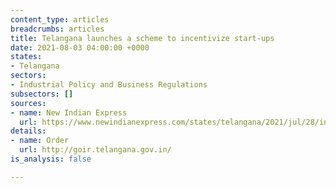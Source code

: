 ```yaml
---
content_type: articles
breadcrumbs: articles
title: Telangana launches a scheme to incentivize start-ups
date: 2021-08-03 04:00:00 +0000
states:
- Telangana
sectors:
- Industrial Policy and Business Regulations
subsectors: []
sources:
- name: New Indian Express
  url: https://www.newindianexpress.com/states/telangana/2021/jul/28/incentive-scheme-launched-for-telangana-startups-with-innovative-solutions-for-rural-issues-2336387.html
details:
- name: Order
  url: http://goir.telangana.gov.in/
is_analysis: false

---
```

